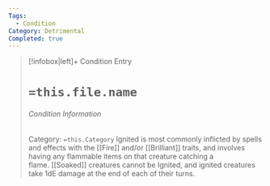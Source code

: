 ```yaml
---
Tags:
  - Condition
Category: Detrimental
Completed: true
---
```

> [!infobox|left]+ Condition Entry
> # `=this.file.name`
> ###### Condition Information
> Category: `=this.Category`
> Ignited is most commonly inflicted by spells and effects with the [[Fire]] and/or [[Brilliant]] traits, and involves having any flammable items on that creature catching a flame. [[Soaked]] creatures cannot be Ignited, and ignited creatures take 1dE damage at the end of each of their turns.